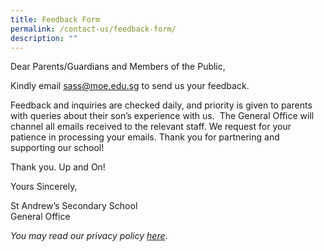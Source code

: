 ```yaml
---
title: Feedback Form
permalink: /contact-us/feedback-form/
description: ""
---
```

Dear Parents/Guardians and Members of the Public,  
  
Kindly email [sass@moe.edu.sg](mailto:sass@moe.edu.sg) to send us your feedback. 

  

Feedback and inquiries are checked daily, and priority is given to parents with queries about their son’s experience with us.  The General Office will channel all emails received to the relevant staff. We request for your patience in processing your emails. Thank you for partnering and supporting our school!  

  

Thank you. Up and On!

  

  

Yours Sincerely,

St Andrew’s Secondary School  
General Office

_You may read our privacy policy [here](https://standrewssec.moe.edu.sg/about-sass/privacy-policy)._